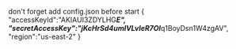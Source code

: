 don't forget add config.json before start
{
    "accessKeyId":"AKIAUI3ZDYLHG*****E",
    "secretAccessKey":"jKcHrSd4umIVLvIeR7OI*****q1BoyDsn1W4zgAV",
    "region":"us-east-2"
}